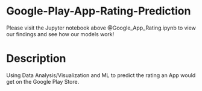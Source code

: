 # Google-Play-App-Rating-Prediction

Please visit the Jupyter notebook above @Google_App_Rating.ipynb to view our findings and see how our models work!

# Description

Using Data Analysis/Visualization and ML to predict the rating an App would get on the Google Play Store.


